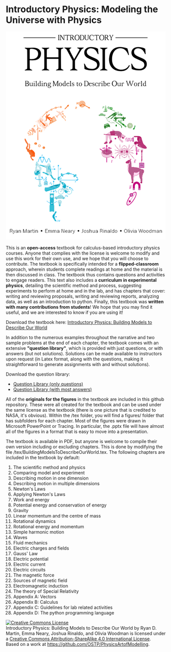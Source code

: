 # Introductory Physics: Modeling the Universe with Physics

<p align="center">
<img src="https://raw.githubusercontent.com/OSTP/PhysicsArtofModelling/master/tex/figures/CoverPage/coverpage.png" width=600 alt="Introductory physics: Building Models to Describe Our World"/>
 </p>

This is an **open-access** textbook for calculus-based introductory physics courses. Anyone that complies with the license is welcome to modify and use this work for their own use, and we hope that you will choose to contribute. The textbook is specifically intended for a **flipped-classroom** approach, wherein students complete readings at home and the material is then discussed in class. The textbook thus contains questions and activities to engage readers. This text also includes a **curriculum in experimental physics**, detailing the scientific method and process, suggesting experiments to perform at home and in the lab, and has chapters that cover: writing and reviewing proposals, writing and reviewing reports, analyzing data, as well as an introduction to python. Finally, this textbook was **written with many contributions from students**! We hope that you may find it useful, and we are interested to know if you are using it!

Download the textbook here: [Introductory Physics: Building Models to Describe Our World](https://github.com/OSTP/PhysicsArtofModelling/raw/master/tex/BuildingModelsToDescribeOurWorld.pdf)

In addition to the numerous examples throughout the narrative and two sample problems at the end of each chapter, the textbook comes with an extensive **"question library"**, which is provided with just questions, or with answers (but not solutions). Solutions can be made available to instructors upon request (in Latex format, along with the questions, making it straightforward to generate assignments with and without solutions). 

Download the question library:
  * [Question Library (only questions)](https://github.com/OSTP/PhysicsArtofModelling/raw/master/QuestionLibrary_Questions.pdf)
  * [Question Library (with most answers)](https://github.com/OSTP/PhysicsArtofModelling/raw/master/QuestionLibrary_Answers.pdf)
  
All of the **originals for the figures** in the textbook are included in this github repository. These were all created for the textbook and can be used under the same license as the textbook (there is one picture that is credited to NASA, it's obvious). Within the /tex folder, you will find a figures/ folder that has subfolders for each chapter. Most of the figures were drawn in Microsoft PowerPoint or Tracing. In particular, the .pptx file will have almost all of the figures in a format that is easy to move into a presentation.

The textbook is available in PDF, but anyone is welcome to compile their own version including or excluding chapters. This is done by modifying the file /tex/BuildingModelsToDescribeOurWorld.tex. The following chapters are included in the textbook by default:

1. The scientific method and physics
2. Comparing model and experiment
3. Describing motion in one dimension
4. Describing motion in multiple dimensions
5. Newton's Laws
6. Applying Newton's Laws
7. Work and energy
8. Potential energy and conservation of energy
9. Gravity
10. Linear momentum and the centre of mass
11. Rotational dynamics
12. Rotational energy and momentum
13. Simple harmonic motion
14. Waves
15. Fluid mechanics
16. Electric charges and fields
17. Gauss' Law
18. Electric potential
19. Electric current
20. Electric circuits
21. The magnetic force
22. Sources of magnetic field
23. Electromagnetic induction
24. The theory of Special Relativity
25. Appendix A: Vectors
26. Appendix B: Calculus
27. Appendix C: Guidelines for lab related activities
28. Appendix D: The python programming language

<a rel="license" href="http://creativecommons.org/licenses/by-sa/4.0/"><img alt="Creative Commons License" style="border-width:0" src="https://i.creativecommons.org/l/by-sa/4.0/88x31.png" /></a><br /><span xmlns:dct="http://purl.org/dc/terms/" href="http://purl.org/dc/dcmitype/Text" property="dct:title" rel="dct:type">Introductory Physics: Building Models to Describe Our World</span> by <span xmlns:cc="http://creativecommons.org/ns#" property="cc:attributionName">Ryan D. Martin, Emma Neary, Joshua Rinaldo, and Olivia Woodman</span> is licensed under a <a rel="license" href="http://creativecommons.org/licenses/by-sa/4.0/">Creative Commons Attribution-ShareAlike 4.0 International License</a>.<br />Based on a work at <a xmlns:dct="http://purl.org/dc/terms/" href="https://github.com/OSTP/PhysicsArtofModelling" rel="dct:source">https://github.com/OSTP/PhysicsArtofModelling</a>.
